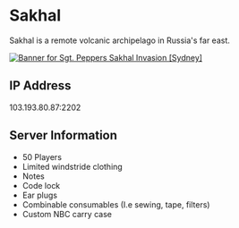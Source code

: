 # Sakhal

Sakhal is a remote volcanic archipelago in Russia's far east.

[![Banner for Sgt. Peppers Sakhal Invasion [Sydney]](https://cdn.battlemetrics.com/b/horizontal500x80px/29986810.png?foreground=%23EEEEEE&background=%23222222&lines=%23333333&linkColor=%231185ec&chartColor=%23FF0700)](https://www.battlemetrics.com/servers/dayz/29986810)

## IP Address
103.193.80.87:2202

## Server Information
- 50 Players
- Limited windstride clothing
- Notes
- Code lock
- Ear plugs
- Combinable consumables (I.e sewing, tape, filters)
- Custom NBC carry case